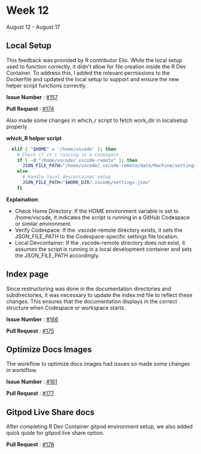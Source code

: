 # Week 12
August 12 - August 17


## Local Setup 

This feedback was provided by R contributor Elio. While the local setup used to function correctly, it didn't allow for file creation inside the R Dev Container. To address this, I added the relevant permissions to the Dockerfile and updated the local setup to support and ensure the new helper script functions correctly.

**Issue Number** : [#157](https://github.com/r-devel/r-dev-env/issues/157)

**Pull Request** : [#174](https://github.com/r-devel/r-dev-env/pull/174)

Also made some changes in which_r script to fetch work_dir in localsetup properly

**which_R helper script**

```sh
  elif [ "$HOME" = '/home/vscode' ]; then
    # Check if it's running in a Codespace
    if [ -d "/home/vscode/.vscode-remote" ]; then
      JSON_FILE_PATH="/home/vscode/.vscode-remote/data/Machine/settings.json"
    else
      # Handle local devcontainer setup
      JSON_FILE_PATH="$WORK_DIR/.vscode/settings.json"
    fi
```

**Explaination**:
- Check Home Directory: If the HOME environment variable is set to /home/vscode, it indicates the script is running in a GitHub Codespace or similar environment.
- Verify Codespace: If the .vscode-remote directory exists, it sets the JSON_FILE_PATH to the Codespace-specific settings file location.
- Local Devcontainer: If the .vscode-remote directory does not exist, it assumes the script is running in a local development container and sets the JSON_FILE_PATH accordingly.

## Index page

Since restructuring was done in the documentation directories and subdirectories, it was necessary to update the index.md file to reflect these changes. This ensures that the documentation displays in the correct structure when Codespace or workspace starts.

**Issue Number** : [#166](https://github.com/r-devel/r-dev-env/issues/166)

**Pull Request** : [#175](https://github.com/r-devel/r-dev-env/pull/175)


## Optimize Docs Images
The workflow to optimize docs images had issues so made some changes in worklflow.

**Issue Number** : [#161](https://github.com/r-devel/r-dev-env/issues/161)

**Pull Request** : [#177](https://github.com/r-devel/r-dev-env/pull/177)


## Gitpod Live Share docs

After completing R Dev Container gitpod environment setup, we also added quick quide for gitpod live share option.

**Pull Request** : [#178](https://github.com/r-devel/r-dev-env/pull/178)